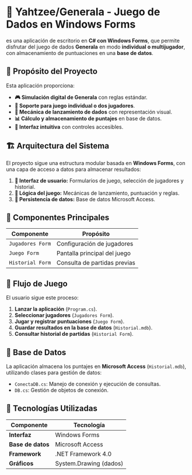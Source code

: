 # 🎲 Yahtzee/Generala - Juego de Dados en Windows Forms

es una aplicación de escritorio en **C# con Windows Forms**, que permite disfrutar del juego de dados **Generala** en modo **individual o multijugador**, con almacenamiento de puntuaciones en una **base de datos**.

## 🚀 Propósito del Proyecto
Esta aplicación proporciona:
- **🎮 Simulación digital de Generala** con reglas estándar.
- **👥 Soporte para juego individual o dos jugadores**.
- **🎲 Mecánica de lanzamiento de dados** con representación visual.
- **📊 Cálculo y almacenamiento de puntajes** en base de datos.
- **📜 Interfaz intuitiva** con controles accesibles.

## 🏗️ Arquitectura del Sistema
El proyecto sigue una estructura modular basada en **Windows Forms**, con una capa de acceso a datos para almacenar resultados:
1. **🔹 Interfaz de usuario:** Formularios de juego, selección de jugadores y historial.
2. **🔹 Lógica del juego:** Mecánicas de lanzamiento, puntuación y reglas.
3. **🔹 Persistencia de datos:** Base de datos Microsoft Access.

## 📜 Componentes Principales
| Componente | Propósito |
|------------|----------|
| `Jugadores Form` | Configuración de jugadores |
| `Juego Form` | Pantalla principal del juego |
| `Historial Form` | Consulta de partidas previas |

## 🎲 Flujo de Juego
El usuario sigue este proceso:
1. **Lanzar la aplicación** (`Program.cs`).
2. **Seleccionar jugadores** (`Jugadores Form`).
3. **Jugar y registrar puntuaciones** (`Juego Form`).
4. **Guardar resultados en la base de datos** (`Historial.mdb`).
5. **Consultar historial de partidas** (`Historial Form`).

## 💾 Base de Datos
La aplicación almacena los puntajes en **Microsoft Access** (`Historial.mdb`), utilizando clases para gestión de datos:
- `ConectaDB.cs`: Manejo de conexión y ejecución de consultas.
- `DB.cs`: Gestión de objetos de conexión.

## 🔗 Tecnologías Utilizadas
| Componente | Tecnología |
|------------|------------|
| **Interfaz** | Windows Forms |
| **Base de datos** | Microsoft Access |
| **Framework** | .NET Framework 4.0 |
| **Gráficos** | System.Drawing (dados) |


